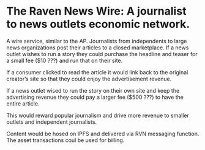 # The Raven News Wire: A journalist to news outlets economic network.

A wire service, similar to the AP.  Journalists from independents to large news organizations post their articles to a closed marketplace.
If a news outlet wishes to run a story they could purchase the headline and teaser for a small fee ($10 ???) and run that on their site.

If a consumer clicked to read the article it would link back to the original creator’s site so that they could enjoy the advertisement 
revenue.  

If a news outlet wised to run the story on their own site and keep the advertising revenue they could pay a larger fee ($500 ???) to 
have the entire article.

This would reward popular journalism and drive more revenue to smaller outlets and independent journalists. 

Content would be hosed on IPFS and delivered via RVN messaging function.  The asset transactions coul be used for billing.
